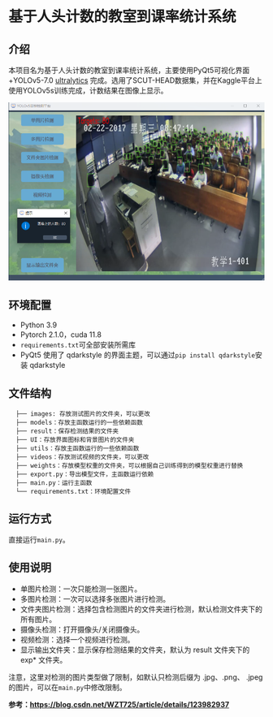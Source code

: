 # 基于人头计数的教室到课率统计系统

## 介绍

本项目名为基于人头计数的教室到课率统计系统，主要使用PyQt5可视化界面+YOLOv5-7.0 [ultralytics](https://github.com/ultralytics) 完成。选用了SCUT-HEAD数据集，并在Kaggle平台上使用YOLOv5s训练完成，计数结果在图像上显示。

![show](show.png)

## 环境配置

- Python 3.9
- Pytorch 2.1.0，cuda 11.8
- `requirements.txt`可全部安装所需库
- PyQt5 使用了 qdarkstyle 的界面主题，可以通过`pip install qdarkstyle`安装 qdarkstyle

## 文件结构

```
  ├── images: 存放测试图片的文件夹，可以更改
  ├── models：存放主函数运行的一些依赖函数
  ├── result：保存检测结果的文件夹
  ├── UI：存放界面图标和背景图片的文件夹
  ├── utils：存放主函数运行的一些依赖函数
  ├── videos：存放测试视频的文件夹，可以更改
  ├── weights：存放模型权重的文件夹，可以根据自己训练得到的模型权重进行替换
  ├── export.py：导出模型文件，主函数运行依赖
  ├── main.py：运行主函数
  └── requirements.txt：环境配置文件
```

## 运行方式

直接运行`main.py`。

## 使用说明

- 单图片检测：一次只能检测一张图片。
- 多图片检测：一次可以选择多张图片进行检测。
- 文件夹图片检测：选择包含检测图片的文件夹进行检测，默认检测文件夹下的所有图片。
- 摄像头检测：打开摄像头/关闭摄像头。
- 视频检测：选择一个视频进行检测。
- 显示输出文件夹：显示保存检测结果的文件夹，默认为 result 文件夹下的 exp* 文件夹。

注意，这里对检测的图片类型做了限制，如默认只检测后缀为 .jpg、.png、 .jpeg 的图片，可以在`main.py`中修改限制。



**参考：https://blog.csdn.net/WZT725/article/details/123982937**